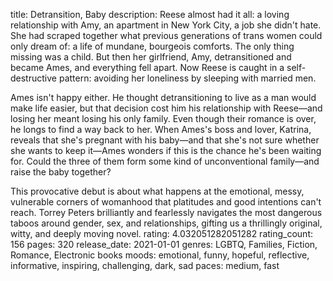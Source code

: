 title: Detransition, Baby
description: Reese almost had it all: a loving relationship with Amy, an apartment in New York City, a job she didn't hate. She had scraped together what previous generations of trans women could only dream of: a life of mundane, bourgeois comforts. The only thing missing was a child. But then her girlfriend, Amy, detransitioned and became Ames, and everything fell apart. Now Reese is caught in a self-destructive pattern: avoiding her loneliness by sleeping with married men.

Ames isn't happy either. He thought detransitioning to live as a man would make life easier, but that decision cost him his relationship with Reese—and losing her meant losing his only family. Even though their romance is over, he longs to find a way back to her. When Ames's boss and lover, Katrina, reveals that she's pregnant with his baby—and that she's not sure whether she wants to keep it—Ames wonders if this is the chance he's been waiting for. Could the three of them form some kind of unconventional family—and raise the baby together?

This provocative debut is about what happens at the emotional, messy, vulnerable corners of womanhood that platitudes and good intentions can't reach. Torrey Peters brilliantly and fearlessly navigates the most dangerous taboos around gender, sex, and relationships, gifting us a thrillingly original, witty, and deeply moving novel.
rating: 4.032051282051282
rating_count: 156
pages: 320
release_date: 2021-01-01
genres: LGBTQ, Families, Fiction, Romance, Electronic books
moods: emotional, funny, hopeful, reflective, informative, inspiring, challenging, dark, sad
paces: medium, fast